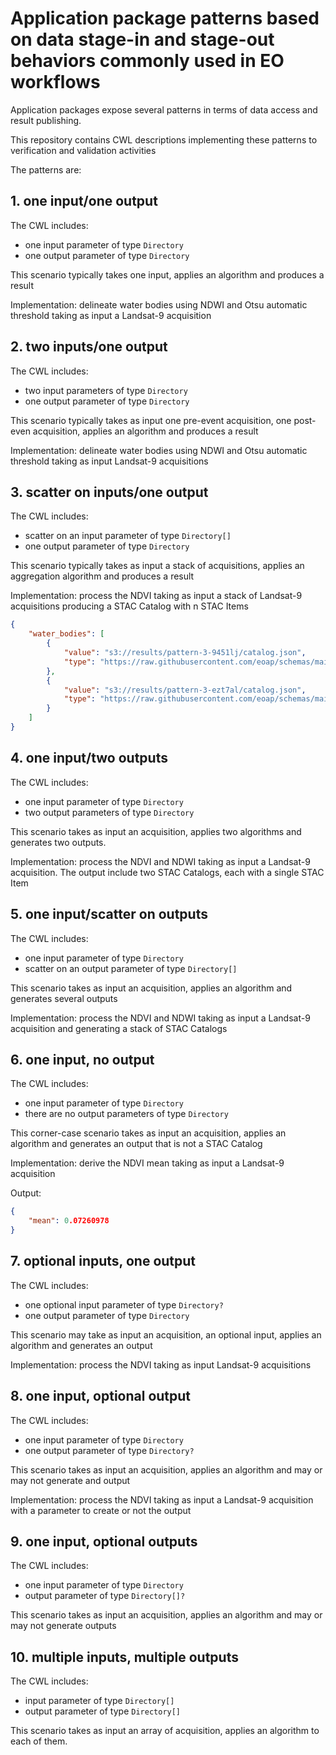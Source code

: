 # Application package patterns based on data stage-in and stage-out behaviors commonly used in EO workflows

Application packages expose several patterns in terms of data access and result publishing.

This repository contains CWL descriptions implementing these patterns to verification and validation activities

The patterns are:

## 1. one input/one output

The CWL includes: 
- one input parameter of type `Directory`
- one output parameter of type `Directory`

This scenario typically takes one input, applies an algorithm and produces a result

Implementation: delineate water bodies using NDWI and Otsu automatic threshold taking as input a Landsat-9 acquisition

## 2. two inputs/one output

The CWL includes: 
- two input parameters of type `Directory`
- one output parameter of type `Directory`

This scenario typically takes as input one pre-event acquisition, one post-even acquisition, applies an algorithm and produces a result

Implementation: delineate water bodies using NDWI and Otsu automatic threshold taking as input Landsat-9 acquisitions

## 3. scatter on inputs/one output

The CWL includes: 
- scatter on an input parameter of type `Directory[]`
- one output parameter of type `Directory`

This scenario typically takes as input a stack of acquisitions, applies an aggregation algorithm and produces a result

Implementation: process the NDVI taking as input a stack of Landsat-9 acquisitions producing a STAC Catalog with n STAC Items

```json
{
    "water_bodies": [
        {
            "value": "s3://results/pattern-3-9451lj/catalog.json",
            "type": "https://raw.githubusercontent.com/eoap/schemas/main/string_format.yaml#URI"
        },
        {
            "value": "s3://results/pattern-3-ezt7al/catalog.json",
            "type": "https://raw.githubusercontent.com/eoap/schemas/main/string_format.yaml#URI"
        }
    ]
}
```

## 4. one input/two outputs

The CWL includes: 
- one input parameter of type `Directory`
- two output parameters of type `Directory`

This scenario takes as input an acquisition, applies two algorithms and generates two outputs.

Implementation: process the NDVI and NDWI taking as input a Landsat-9 acquisition. The output include two STAC Catalogs, each with a single STAC Item

## 5. one input/scatter on outputs

The CWL includes: 
- one input parameter of type `Directory`
- scatter on an output parameter of type `Directory[]`

This scenario takes as input an acquisition, applies an algorithm and generates several outputs

Implementation: process the NDVI and NDWI taking as input a Landsat-9 acquisition and generating a stack of STAC Catalogs

## 6. one input, no output

The CWL includes: 
- one input parameter of type `Directory`
- there are no output parameters of type `Directory`

This corner-case scenario takes as input an acquisition, applies an algorithm and generates an output that is not a STAC Catalog

Implementation: derive the NDVI mean taking as input a Landsat-9 acquisition

Output:

```json
{
    "mean": 0.07260978
}
```

## 7. optional inputs, one output

The CWL includes: 
- one optional input parameter of type `Directory?`
- one output parameter of type `Directory`

This scenario may take as input an acquisition, an optional input, applies an algorithm and generates an output

Implementation: process the NDVI taking as input Landsat-9 acquisitions

## 8. one input, optional output

The CWL includes: 
- one input parameter of type `Directory`
- one output parameter of type `Directory?`

This scenario takes as input an acquisition, applies an algorithm and may or may not generate and output 

Implementation: process the NDVI taking as input a Landsat-9 acquisition with a parameter to create or not the output

## 9. one input, optional outputs

The CWL includes: 
- one input parameter of type `Directory`
- output parameter of type `Directory[]?`

This scenario takes as input an acquisition, applies an algorithm and may or may not generate outputs 

## 10. multiple inputs, multiple outputs

The CWL includes: 
- input parameter of type `Directory[]`
- output parameter of type `Directory[]`

This scenario takes as input an array of acquisition, applies an algorithm to each of them. 